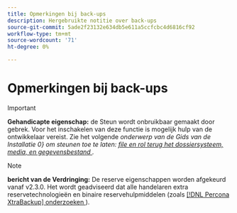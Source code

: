 ```yaml
---
title: Opmerkingen bij back-ups
description: Hergebruikte notitie over back-ups
source-git-commit: 5ade2f23132e634db5e611a5ccfcbc4d6816cf92
workflow-type: tm+mt
source-wordcount: '71'
ht-degree: 0%

---
```


# Opmerkingen bij back-ups

>[!IMPORTANT]
>
>**Gehandicapte eigenschap:** de Steun wordt onbruikbaar gemaakt door gebrek. Voor het inschakelen van deze functie is mogelijk hulp van de ontwikkelaar vereist. Zie het volgende _onderwerp van de Gids van de Installatie 0&rbrace; om steunen toe te laten: [ file en rol terug het dossiersysteem, media, en gegevensbestand ](https://experienceleague.adobe.com/docs/commerce-operations/installation-guide/tutorials/backup.html?lang=nl-NL)._

>[!NOTE]
>
>**bericht van de Verdringing:** De reserve eigenschappen worden afgekeurd vanaf v2.3.0. Het wordt geadviseerd dat alle handelaren extra reservetechnologieën en binaire reservehulpmiddelen (zoals [[!DNL Percona XtraBackup] onderzoeken ](https://www.percona.com/software/mysql-database/percona-xtrabackup)).

